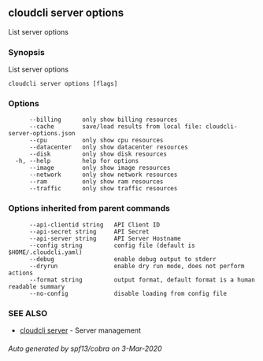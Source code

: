 ## cloudcli server options

List server options

### Synopsis

List server options

```
cloudcli server options [flags]
```

### Options

```
      --billing      only show billing resources
      --cache        save/load results from local file: cloudcli-server-options.json
      --cpu          only show cpu resources
      --datacenter   only show datacenter resources
      --disk         only show disk resources
  -h, --help         help for options
      --image        only show image resources
      --network      only show network resources
      --ram          only show ram resources
      --traffic      only show traffic resources
```

### Options inherited from parent commands

```
      --api-clientid string   API Client ID
      --api-secret string     API Secret
      --api-server string     API Server Hostname
      --config string         config file (default is $HOME/.cloudcli.yaml)
      --debug                 enable debug output to stderr
      --dryrun                enable dry run mode, does not perform actions
      --format string         output format, default format is a human readable summary
      --no-config             disable loading from config file
```

### SEE ALSO

* [cloudcli server](cloudcli_server.md)	 - Server management

###### Auto generated by spf13/cobra on 3-Mar-2020
